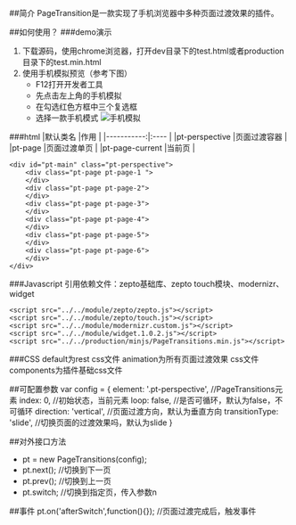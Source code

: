 ##简介
PageTransition是一款实现了手机浏览器中多种页面过渡效果的插件。

##如何使用？
###demo演示
1.  下载源码，使用chrome浏览器，打开dev目录下的test.html或者production目录下的test.min.html
2.  使用手机模拟预览（参考下图）
	* F12打开开发者工具
	* 先点击左上角的手机模拟
	* 在勾选红色方框中三个复选框
	* 选择一款手机模式
	![手机模拟](http://i3.tietuku.com/750455166c3e5270.png)

###html
|默认类名	|作用	|
|-----------:|:----	|
|pt-perspective	|页面过渡容器	|
|pt-page	|页面过渡单页	|
|pt-page-current	|当前页	|

	<div id="pt-main" class="pt-perspective">
		<div class="pt-page pt-page-1 ">
		</div>
		<div class="pt-page pt-page-2">
		</div>
		<div class="pt-page pt-page-3">
		</div>
		<div class="pt-page pt-page-4">
		</div>
		<div class="pt-page pt-page-5">
		</div>
		<div class="pt-page pt-page-6">
		</div>
	</div>

###Javascript
引用依赖文件：zepto基础库、zepto touch模块、modernizr、widget

	<script src="../../module/zepto/zepto.js"></script>
	<script src="../../module/zepto/touch.js"></script>
	<script src="../../module/modernizr.custom.js"></script>
	<script src="../../module/widget.1.0.2.js"></script>
	<script src="../../production/minjs/PageTransitions.min.js"></script>

###CSS
default为rest css文件
animation为所有页面过渡效果 css文件
components为插件基础css文件
	<link rel="stylesheet" href="../../production/mincss/default.min.css">
	<link rel="stylesheet" href="../../production/mincss/animations.min.css">
	<link rel="stylesheet" href="../../production/mincss/components.min.css">

##可配置参数
	var config = {
		element: '.pt-perspective', 	//PageTransitions元素
		index: 0, 						//初始状态，当前元素
		loop: false,					//是否可循环，默认为false，不可循环
		direction: 'vertical',			//页面过渡方向，默认为垂直方向
		transitionType: 'slide',		//切换页面的过渡效果吗，默认为slide
	}

##对外接口方法
* pt = new PageTransitions(config);
* pt.next();			//切换到下一页
* pt.prev();			//切换到上一页
* pt.switch;			//切换到指定页，传入参数n


##事件
	pt.on('afterSwitch',function(){});		//页面过渡完成后，触发事件